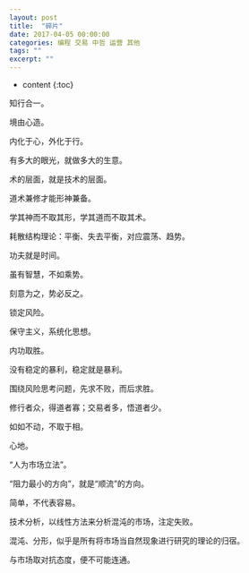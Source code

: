 ```yaml
---
layout: post
title:  "碎片"
date: 2017-04-05 00:00:00
categories: 编程 交易 中哲 运营 其他
tags: ""
excerpt: ""
---
```


* content
{:toc}


知行合一。

境由心造。

内化于心，外化于行。

有多大的眼光，就做多大的生意。

术的层面，就是技术的层面。

道术兼修才能形神兼备。

学其神而不取其形，学其道而不取其术。

耗散结构理论：平衡、失去平衡，对应震荡、趋势。

功夫就是时间。

虽有智慧，不如乘势。

刻意为之，势必反之。

锁定风险。

保守主义，系统化思想。

内功取胜。

没有稳定的暴利，稳定就是暴利。

围绕风险思考问题，先求不败，而后求胜。

修行者众，得道者寡；交易者多，悟道者少。

如如不动，不取于相。

心地。

“人为市场立法”。

“阻力最小的方向”，就是“顺流”的方向。

简单，不代表容易。

技术分析，以线性方法来分析混沌的市场，注定失败。

混沌、分形，似乎是所有将市场当自然现象进行研究的理论的归宿。

与市场取对抗态度，便不可能连通。



































